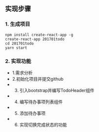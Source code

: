 ## 实现步骤
### 1. 生成项目
```
npm install create-react-app -g
create-react-app 201701todo
cd 201701todo
yarn start

```

### 2. 实现功能
- 1.需求分析
- 2.初始化项目并提交github
- 3. 引入bootstrap并编写TodoHeader组件
- 4. 编写待办事项列表组件
- 5. 添加待办事项
- 6. 实现切换完成状态的功能


